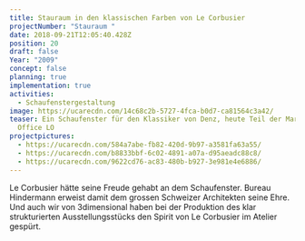```yaml
---
title: Stauraum in den klassischen Farben von Le Corbusier
projectNumber: "Stauraum "
date: 2018-09-21T12:05:40.428Z
position: 20
draft: false
Year: "2009"
concept: false
planning: true
implementation: true
activities:
  - Schaufenstergestaltung
image: https://ucarecdn.com/14c68c2b-5727-4fca-b0d7-ca81564c3a42/
teaser: Ein Schaufenster für den Klassiker von Denz, heute Teil der Marke Lista
  Office LO
projectpictures:
  - https://ucarecdn.com/584a7abe-fb82-420d-9b97-a3581fa63a55/
  - https://ucarecdn.com/b8833bbf-6c02-4891-a07a-d95aeadc88c8/
  - https://ucarecdn.com/9622cd76-ac83-480b-b927-3e981e4e6886/
---
```

Le Corbusier hätte seine Freude gehabt an dem Schaufenster. Bureau Hindermann erweist damit dem grossen Schweizer Architekten seine Ehre. Und auch wir von 3dimensional haben bei der Produktion des klar strukturierten Ausstellungsstücks den Spirit von Le Corbusier im Atelier gespürt.
